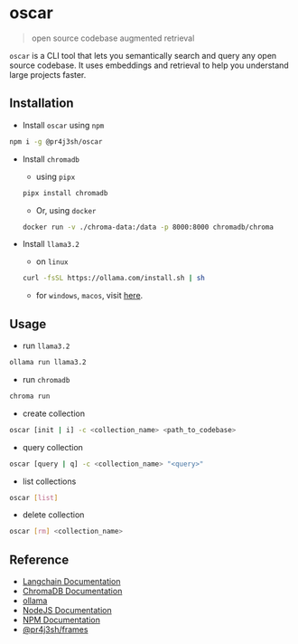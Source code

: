 # oscar

> open source codebase augmented retrieval

`oscar` is a CLI tool that lets you semantically search and query any open source codebase. It uses embeddings and retrieval to help you understand large projects faster.

## Installation

- Install `oscar` using `npm`

```bash
npm i -g @pr4j3sh/oscar
```

- Install `chromadb`

  - using `pipx`

  ```bash
  pipx install chromadb
  ```

  - Or, using `docker`

  ```bash
  docker run -v ./chroma-data:/data -p 8000:8000 chromadb/chroma
  ```

- Install `llama3.2`
  - on `linux`
  ```bash
  curl -fsSL https://ollama.com/install.sh | sh
  ```
  - for `windows`, `macos`, visit [here](https://github.com/ollama/ollama?tab=readme-ov-file#ollama).

## Usage

- run `llama3.2`

```bash
ollama run llama3.2
```

- run `chromadb`

```bash
chroma run
```

- create collection

```bash
oscar [init | i] -c <collection_name> <path_to_codebase>
```

- query collection

```bash
oscar [query | q] -c <collection_name> "<query>"
```

- list collections

```bash
oscar [list]
```

- delete collection

```bash
oscar [rm] <collection_name>
```

## Reference

- [Langchain Documentation](https://js.langchain.com/docs/introduction/)
- [ChromaDB Documentation](https://docs.trychroma.com/docs/overview/getting-started?lang=typescript)
- [ollama](https://github.com/ollama/ollama)
- [NodeJS Documentation](https://nodejs.org/en/learn/getting-started/introduction-to-nodejs)
- [NPM Documentation](https://docs.npmjs.com/)
- [@pr4j3sh/frames](https://pr4j3sh.github.io/frames/)
